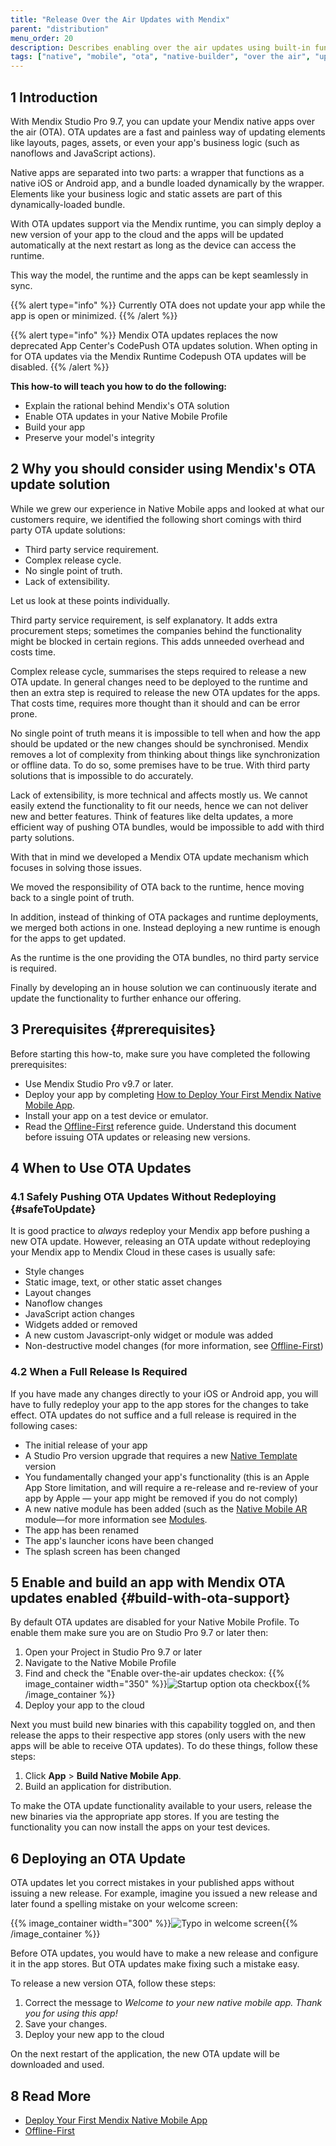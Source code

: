 ```yaml
---
title: "Release Over the Air Updates with Mendix"
parent: "distribution"
menu_order: 20
description: Describes enabling over the air updates using built-in functionality.
tags: ["native", "mobile", "ota", "native-builder", "over the air", "update"]
---
```


## 1 Introduction

With Mendix Studio Pro 9.7, you can update your Mendix native apps over the air (OTA). OTA updates are a fast and painless way of updating elements like layouts, pages, assets, or even your app's business logic (such as nanoflows and JavaScript actions).

Native apps are separated into two parts: a wrapper that functions as a native iOS or Android app, and a bundle loaded dynamically by the wrapper. Elements like your business logic and static assets are part of this dynamically-loaded bundle. 

With OTA updates support via the Mendix runtime, you can simply deploy a new version of your app to the cloud and the apps will be updated automatically at the next restart as long as the device can access the runtime.

This way the model, the runtime and the apps can be kept seamlessly in sync.

{{% alert type="info" %}}
Currently OTA does not update your app while the app is open or minimized.
{{% /alert %}}

{{% alert type="info" %}}
Mendix OTA updates replaces the now deprecated App Center's CodePush OTA updates solution. When opting in for OTA updates via the Mendix Runtime Codepush OTA updates will be disabled. 
{{% /alert %}}

**This how-to will teach you how to do the following:**

* Explain the rational behind Mendix's OTA solution
* Enable OTA updates in your Native Mobile Profile
* Build your app 
* Preserve your model's integrity

## 2 Why you should consider using Mendix's OTA update solution

While we grew our experience in Native Mobile apps and looked at what our customers require, we identified the following short comings with third party OTA update solutions: 

* Third party service requirement.
* Complex release cycle. 
* No single point of truth.
* Lack of extensibility.

Let us look at these points individually. 

Third party service requirement, is self explanatory. It adds extra procurement steps; sometimes the companies behind the functionality might be blocked in certain regions. This adds unneeded overhead and costs time.

Complex release cycle, summarises the steps required to release a new OTA update. In general changes need to be deployed to the runtime and then an extra step is required to release the new OTA updates for the apps. That costs time, requires more thought than it should and can be error prone. 

No single point of truth means it is impossible to tell when and how the app should be updated or the new changes should be synchronised. Mendix removes a lot of complexity from thinking about things like synchronization or offline data. To do so, some premises have to be true. With third party solutions that is impossible to do accurately.

Lack of extensibility, is more technical and affects mostly us. We cannot easily extend the functionality to fit our needs, hence we can not deliver new and better features. Think of features like delta updates, a more efficient way of pushing OTA bundles, would be impossible to add with third party solutions.

With that in mind we developed a Mendix OTA update mechanism which focuses in solving those issues. 

We moved the responsibility of OTA back to the runtime, hence moving back to a single point of truth. 

In addition, instead of thinking of OTA packages and runtime deployments, we merged both actions in one. Instead deploying a new runtime is enough for the apps to get updated. 

As the runtime is the one providing the OTA bundles, no third party service is required. 

Finally by developing an in house solution we can continuously iterate and update the functionality to further enhance our offering.

## 3 Prerequisites {#prerequisites}

Before starting this how-to, make sure you have completed the following prerequisites:

* Use Mendix Studio Pro v9.7 or later.
* Deploy your app by completing [How to Deploy Your First Mendix Native Mobile App](deploying-native-app).
* Install your app on a test device or emulator.
* Read the [Offline-First](/refguide/offline-first) reference guide. Understand this document before issuing OTA updates or releasing new versions.

## 4 When to Use OTA Updates

### 4.1 Safely Pushing OTA Updates Without Redeploying {#safeToUpdate}

It is good practice to *always* redeploy your Mendix app before pushing a new OTA update. However, releasing an OTA update without redeploying your Mendix app to Mendix Cloud in these cases is usually safe:

* Style changes
* Static image, text, or other static asset changes
* Layout changes
* Nanoflow changes
* JavaScript action changes
* Widgets added or removed
* A new custom Javascript-only widget or module was added
* Non-destructive model changes (for more information, see [Offline-First](/refguide/offline-first))

### 4.2 When a Full Release Is Required

If you have made any changes directly to your iOS or Android app, you will have to fully redeploy your app to the app stores for the changes to take effect. OTA updates do not suffice and a full release is required in the following cases:

* The initial release of your app
* A Studio Pro version upgrade that requires a new [Native Template](/refguide/native-template) version
* You fundamentally changed your app's functionality (this is an Apple App Store limitation, and will require a re-release and re-review of your app by Apple — your app might be removed if you do not comply)
* A new native module has been added (such as the [Native Mobile AR](https://marketplace.mendix.com/link/component/117209) module—for more information see [Modules](/refguide/modules). 
* The app has been renamed
* The app's launcher icons have been changed
* The splash screen has been changed

## 5 Enable and build an app with Mendix OTA updates enabled {#build-with-ota-support}

By default OTA updates are disabled for your Native Mobile Profile. To enable them make sure you are on Studio Pro 9.7 or later then: 

1. Open your Project in Studio Pro 9.7 or later
1. Navigate to the Native Mobile Profile
1. Find and check the "Enable over-the-air updates checkox: 
{{% image_container width="350" %}}![Startup option ota checkbox](attachments/how-to-ota/ota-profile-screen.png){{% /image_container %}}
1. Deploy your app to the cloud

Next you must build new binaries with this capability toggled on, and then release the apps to their respective app stores (only users with the new apps will be able to receive OTA updates). To do these things, follow these steps:

1. Click **App** > **Build Native Mobile App**.
1.  Build an application for distribution.

To make the OTA update functionality available to your users, release the new binaries via the appropriate app stores. If you are testing the functionality you can now install the apps on your test devices.

## 6 Deploying an OTA Update

OTA updates let you correct mistakes in your published apps without issuing a new release. For example, imagine you issued a new release and later found a spelling mistake on your welcome screen:

{{% image_container width="300" %}}![Typo in welcome screen](attachments/how-to-ota-appcenter/phone-error-text.png){{% /image_container %}}

Before OTA updates, you would have to make a new release and configure it in the app stores. But OTA updates make fixing such a mistake easy.

To release a new version OTA, follow these steps:

1. Correct the message to *Welcome to your new native mobile app. Thank you for using this app!*
1. Save your changes.
1. Deploy your new app to the cloud

On the next restart of the application, the new OTA update will be downloaded and used. 


## 8 Read More

* [Deploy Your First Mendix Native Mobile App](/howto/mobile/deploying-native-app)
* [Offline-First](/refguide/offline-first)

